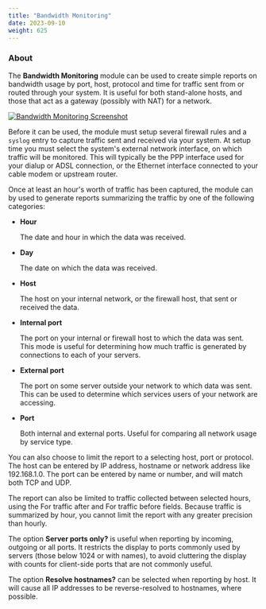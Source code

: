 ```yaml
---
title: "Bandwidth Monitoring"
date: 2023-09-10
weight: 625
---
```


### About
The **Bandwidth Monitoring** module can be used to create simple reports on bandwidth usage by port, host, protocol and time for traffic sent from or routed through your system. It is useful for both stand-alone hosts, and those that act as a gateway (possibly with NAT) for a network.

[![](/images/docs/screenshots/modules/light/bandwidth-monitoring.png "Bandwidth Monitoring Screenshot")](/images/docs/screenshots/modules/light/bandwidth-monitoring.png)

Before it can be used, the module must setup several firewall rules and a `syslog` entry to capture traffic sent and received via your system. At setup time you must select the system's external network interface, on which traffic will be monitored. This will typically be the PPP interface used for your dialup or ADSL connection, or the Ethernet interface connected to your cable modem or upstream router.

Once at least an hour's worth of traffic has been captured, the module can by used to generate reports summarizing the traffic by one of the following categories:

 - **Hour**
  
   The date and hour in which the data was received.
 - **Day**
  
   The date on which the data was received.
 - **Host**
  
   The host on your internal network, or the firewall host, that sent or received the data.
 - **Internal port**
  
   The port on your internal or firewall host to which the data was sent. This mode is useful for determining how much traffic is generated by connections to each of your servers.
 - **External port**
  
   The port on some server outside your network to which data was sent. This can be used to determine which services users of your network are accessing.
 - **Port**
  
   Both internal and external ports. Useful for comparing all network usage by service type. 

You can also choose to limit the report to a selecting host, port or protocol. The host can be entered by IP address, hostname or network address like 192.168.1.0. The port can be entered by name or number, and will match both TCP and UDP.

The report can also be limited to traffic collected between selected hours, using the For traffic after and For traffic before fields. Because traffic is summarized by hour, you cannot limit the report with any greater precision than hourly.

The option **Server ports only?** is useful when reporting by incoming, outgoing or all ports. It restricts the display to ports commonly used by servers (those below 1024 or with names), to avoid cluttering the display with counts for client-side ports that are not commonly useful.

The option **Resolve hostnames?** can be selected when reporting by host. It will cause all IP addresses to be reverse-resolved to hostnames, where possible.
